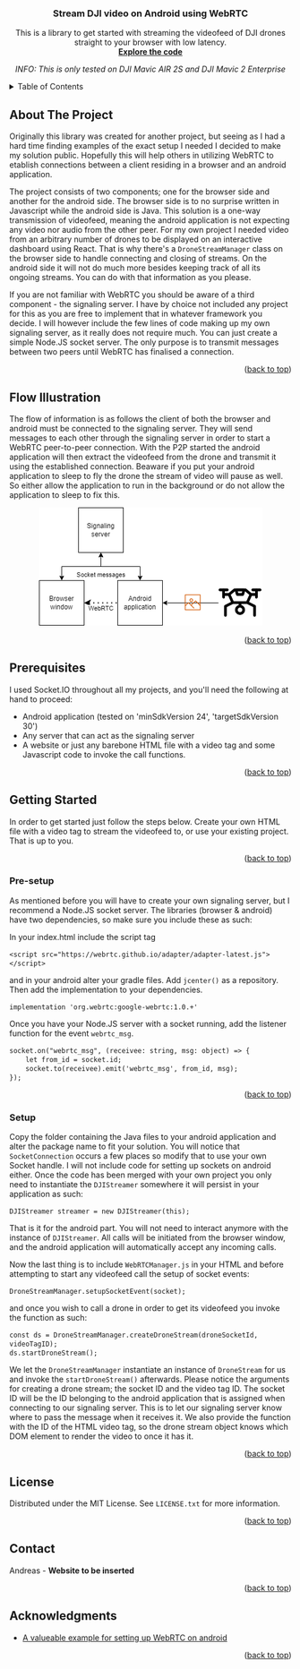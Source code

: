<a name="readme-top"></a>
<!-- PROJECT LOGO -->
<div align="center">
<h3 align="center">Stream DJI video on Android using WebRTC </h3>
  <p align="center">
    This is a library to get started with streaming the videofeed of DJI drones straight to your browser with low latency.
    <br />
    <a href="https://github.com/Andreas1331/android-webrtc-dji/tree/main"><strong>Explore the code</strong></a>
      <br />
      <p><i>INFO: This is only tested on DJI Mavic AIR 2S and DJI Mavic 2 Enterprise</i></p>
  </p>
</div>

<!-- TABLE OF CONTENTS -->
<details>
  <summary>Table of Contents</summary>
  <ol>
    <li><a href="#about-the-project">About The Project</a></li>
    <li><a href="#flow-illustration">Flow Illustration</a></li>
    <li><a href="#prerequisites">Prerequisites</a></li>
    <li>
      <a href="#getting-started">Getting Started</a>
      <ul>
        <li><a href="#pre-setup">Pre-setup</a></li>
        <li><a href="#setup">Setup</a></li>
      </ul>
    </li>
    <li><a href="#license">License</a></li>
    <li><a href="#contact">Contact</a></li>
    <li><a href="#acknowledgments">Acknowledgments</a></li>
  </ol>
</details>


<!-- ABOUT THE PROJECT -->
## About The Project

Originally this library was created for another project, but seeing as I had a hard time finding examples of the exact setup I needed I decided to make my solution public. Hopefully this will help others in utilizing WebRTC to etablish connections between a client residing in a browser and an android application. 

The project consists of two components; one for the browser side and another for the android side. The browser side is to no surprise written in Javascript while the android side is Java. This solution is a one-way transmission of videofeed, meaning the android application is not expecting any video nor audio from the other peer. For my own project I needed video from an arbitrary number of drones to be displayed on an interactive dashboard using React. That is why there's a ```DroneStreamManager``` class on the browser side to handle connecting and closing of streams. On the android side it will not do much more besides keeping track of all its ongoing streams. You can do with that information as you please.

If you are not familiar with WebRTC you should be aware of a third component - the signaling server. I have by choice not included any project for this as you are free to implement that in whatever framework you decide. I will however include the few lines of code making up my own signaling server, as it really does not require much. You can just create a simple Node.JS socket server. The only purpose is to transmit messages between two peers until WebRTC has finalised a connection.

<p align="right">(<a href="#readme-top">back to top</a>)</p>

<!-- DEMONSTRATION -->
## Flow Illustration
The flow of information is as follows the client of both the browser and android must be connected to the signaling server. They will send messages to each other through the signaling server in order to start a WebRTC peer-to-peer connection. With the P2P started the android application will then extract the videofeed from the drone and transmit it using the established connection. Beaware if you put your android application to sleep to fly the drone the stream of video will pause as well. So either allow the application to run in the background or do not allow the application to sleep to fix this.
<p align="center"><img src="images/webrtc-android.png"/></p>

<p align="right">(<a href="#readme-top">back to top</a>)</p>

## Prerequisites
I used Socket.IO throughout all my projects, and you'll need the following at hand to proceed:

* Android application (tested on 'minSdkVersion 24', 'targetSdkVersion 30') 
* Any server that can act as the signaling server
* A website or just any barebone HTML file with a video tag and some Javascript code to invoke the call functions.

<p align="right">(<a href="#readme-top">back to top</a>)</p>

<!-- GETTING STARTED -->
## Getting Started
In order to get started just follow the steps below. Create your own HTML file with a video tag to stream the videofeed to, or use your existing project. That is up to you.

<p align="right">(<a href="#readme-top">back to top</a>)</p>

<!-- PRE SETUP -->
### Pre-setup

As mentioned before you will have to create your own signaling server, but I recommend a Node.JS socket server. The libraries (browser & android) have two dependencies, so make sure you include these as such:

In your index.html include the script tag
```
<script src="https://webrtc.github.io/adapter/adapter-latest.js"></script>
```
and in your android alter your gradle files. Add ```jcenter()``` as a repository. Then add the implementation to your dependencies.
```
implementation 'org.webrtc:google-webrtc:1.0.+'
```

Once you have your Node.JS server with a socket running, add the listener function for the event ```webrtc_msg```. 
```
socket.on("webrtc_msg", (receivee: string, msg: object) => {
    let from_id = socket.id;
    socket.to(receivee).emit('webrtc_msg', from_id, msg);
});
```

<p align="right">(<a href="#readme-top">back to top</a>)</p>

<!-- SETUP -->
### Setup

Copy the folder containing the Java files to your android application and alter the package name to fit your solution. You will notice that ```SocketConnection``` occurs a few places so modify that to use your own Socket handle. I will not include code for setting up sockets on android either.
Once the code has been merged with your own project you only need to instantiate the ```DJIStreamer``` somewhere it will persist in your application as such:
```
DJIStreamer streamer = new DJIStreamer(this);
``` 
That is it for the android part. You will not need to interact anymore with the instance of ```DJIStreamer```. All calls will be initiated from the browser window, and the android application will automatically accept any incoming calls.

Now the last thing is to include ```WebRTCManager.js``` in your HTML and before attempting to start any videofeed call the setup of socket events:
```
DroneStreamManager.setupSocketEvent(socket);
```
 and once you wish to call a drone in order to get its videofeed you invoke the function as such:
```
const ds = DroneStreamManager.createDroneStream(droneSocketId, videoTagID);
ds.startDroneStream();
```
We let the ```DroneStreamManager``` instantiate an instance of ```DroneStream``` for us and invoke the ```startDroneStream()``` afterwards. Please notice the arguments for creating a drone stream; the socket ID and the video tag ID. The socket ID will be the ID belonging to the android application that is assigned when connecting to our signaling server. This is to let our signaling server know where to pass the message when it receives it. We also provide the function with the ID of the HTML video tag, so the drone stream object knows which DOM element to render the video to once it has it.

<p align="right">(<a href="#readme-top">back to top</a>)</p>

<!-- LICENSE -->
## License

Distributed under the MIT License. See `LICENSE.txt` for more information.

<p align="right">(<a href="#readme-top">back to top</a>)</p>


<!-- CONTACT -->
## Contact

Andreas  - **Website to be inserted**

<p align="right">(<a href="#readme-top">back to top</a>)</p>


<!-- ACKNOWLEDGMENTS -->
## Acknowledgments

* [A valueable example for setting up WebRTC on android](https://medium.com/@mehariaabhishek/how-to-use-webrtc-android-sdk-to-share-peer-to-peer-live-data-in-android-34b1aad1f1ba)

<p align="right">(<a href="#readme-top">back to top</a>)</p>
